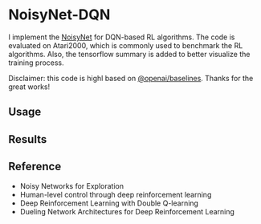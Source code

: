 # NoisyNet-DQN

I implement the [NoisyNet](https://arxiv.org/abs/1706.10295) for DQN-based RL algorithms. The code is evaluated on Atari2000, which is commonly used to benchmark the RL algorithms. Also, the tensorflow summary is added to better visualize the training process. 

Disclaimer: this code is highl based on [@openai/baselines](https://github.com/openai/baselines). Thanks for the great works!

## Usage


## Results


## Reference
- Noisy Networks for Exploration
- Human-level control through deep reinforcement learning
- Deep Reinforcement Learning with Double Q-learning
- Dueling Network Architectures for Deep Reinforcement Learning
